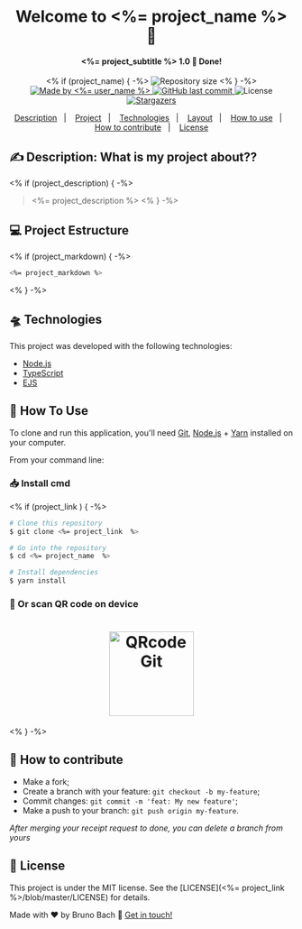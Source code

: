 <h1 align="center">Welcome to <%= project_name %> 🚀</h1>
<h4 align="center"> 
	<%= project_subtitle %> 1.0 🚀 Done!
</h4>
<p align="center">	
	<% if (project_name) { -%>
  <img alt="Repository size" src="https://img.shields.io/github/repo-size/<%= user_github %>/<%= project_name %>">
	<% } -%>
  <a href="https://linkedin.com/in/<%= user_linkedin %>">
    <img alt="Made by <%= user_name %>" src="https://img.shields.io/badge/made%20by-<%= user_linkedin %>">
  </a>
  
  <a href="https://github.com/<%= user_github %>/<%= project_name %>/commits/master">
    <img alt="GitHub last commit" src="https://img.shields.io/github/last-commit/<%= user_github %>/<%= project_name %>">
  </a>

  <img alt="License" src="https://img.shields.io/badge/license-MIT-brightgreen">
   <a href="https://github.com/<%= user_github %>/<%= project_name %>/stargazers">
    <img alt="Stargazers" src="https://img.shields.io/github/stars/<%= user_github %>/<%= project_name %>?style=social">
  </a>
</p>
<p align="center">

<p align="center">
  <a href="#-Description">Description</a>&nbsp;&nbsp;&nbsp;|&nbsp;&nbsp;&nbsp;
  <a href="#-project">Project</a>&nbsp;&nbsp;&nbsp;|&nbsp;&nbsp;&nbsp;
  <a href="#-Technologies">Technologies</a>&nbsp;&nbsp;&nbsp;|&nbsp;&nbsp;&nbsp;
  <a href="#-layout">Layout</a>&nbsp;&nbsp;&nbsp;|&nbsp;&nbsp;&nbsp;
  <a href="#-how-to-use">How to use</a>&nbsp;&nbsp;&nbsp;|&nbsp;&nbsp;&nbsp;
  <a href="#-how-to-contribute">How to contribute</a>&nbsp;&nbsp;&nbsp;|&nbsp;&nbsp;&nbsp;
  <a href="#memo-license">License</a>
</p>

## ✍ Description: What is my project about??

<% if (project_description) { -%>
> <%= project_description %>
<% } -%>

## 💻 Project Estructure

<% if (project_markdown) { -%>
```bash
<%= project_markdown %>
```
<% } -%>

## 🛸 Technologies

This project was developed with the following technologies:

- [Node.js][nodejs]
- [TypeScript][typescript]
- [EJS][EJS]

## 🧰 How To Use

To clone and run this application, you'll need [Git](https://git-scm.com), [Node.js][nodejs] + [Yarn][yarn] installed on your computer.

From your command line:

### 📥 Install cmd 
<% if (project_link ) { -%>

```bash
# Clone this repository
$ git clone <%= project_link  %>

# Go into the repository
$ cd <%= project_name  %>

# Install dependencies
$ yarn install

```

### 📲 Or scan QR code on device
<h1 align="center">
  <img alt="QRcode Git" title="QRcode Git" src="https://chart.googleapis.com/chart?chs=150x150&cht=qr&chl=<%= project_link  %>" width="150px" />
</h1>

<% } -%>

## 🤔 How to contribute

-  Make a fork;
-  Create a branch with your feature: `git checkout -b my-feature`;
-  Commit changes: `git commit -m 'feat: My new feature'`;
-  Make a push to your branch: `git push origin my-feature`.

_After merging your receipt request to done, you can delete a branch from yours_

## 📝 License

This project is under the MIT license. See the [LICENSE](<%= project_link  %>/blob/master/LICENSE) for details.

Made with ♥ by Bruno Bach :wave: [Get in touch!](https://www.linkedin.com/in/bruno-bach/)

[nodejs]: https://nodejs.org/
[typescript]: https://www.typescriptlang.org/
[EJS]: https://ejs.co/
[reactjs]: https://reactjs.org
[rn]: https://facebook.github.io/react-native/
[yarn]: https://yarnpkg.com/
